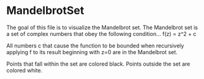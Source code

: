 # MandelbrotSet

The goal of this file is to visualize the Mandelbrot set.
The Mandelbrot set is a set of complex numbers that obey the following condition...
f(z) = z^2 + c

All numbers c that cause the function to be bounded when recursively
applying f to its result beginning with z=0 are in the Mandelbrot set.

Points that fall within the set are colored black. Points outside the set are
colored white.
